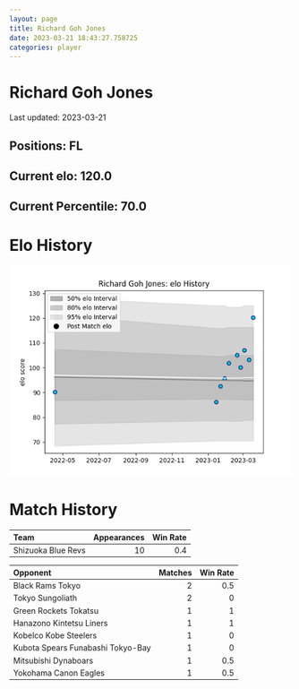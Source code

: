 ```yaml
---  
layout: page  
title: Richard Goh Jones  
date: 2023-03-21 18:43:27.758725  
categories: player  
---
```

# Richard Goh Jones


Last updated: 2023-03-21
## Positions: FL

## Current elo: 120.0

## Current Percentile: 70.0

# Elo History


![elo history](history_RichardGohJones.png)
# Match History


| Team               |   Appearances |   Win Rate |
|:-------------------|--------------:|-----------:|
| Shizuoka Blue Revs |            10 |        0.4 |

| Opponent                          |   Matches |   Win Rate |
|:----------------------------------|----------:|-----------:|
| Black Rams Tokyo                  |         2 |        0.5 |
| Tokyo Sungoliath                  |         2 |        0   |
| Green Rockets Tokatsu             |         1 |        1   |
| Hanazono Kintetsu Liners          |         1 |        1   |
| Kobelco Kobe Steelers             |         1 |        0   |
| Kubota Spears Funabashi Tokyo-Bay |         1 |        0   |
| Mitsubishi Dynaboars              |         1 |        0.5 |
| Yokohama Canon Eagles             |         1 |        0.5 |